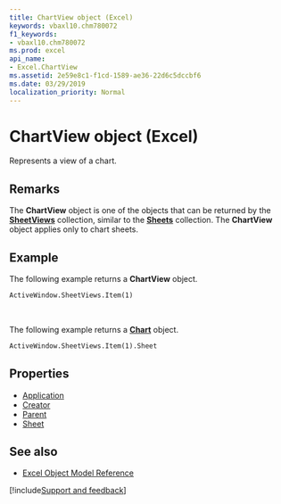 ```yaml
---
title: ChartView object (Excel)
keywords: vbaxl10.chm780072
f1_keywords:
- vbaxl10.chm780072
ms.prod: excel
api_name:
- Excel.ChartView
ms.assetid: 2e59e8c1-f1cd-1589-ae36-22d6c5dccbf6
ms.date: 03/29/2019
localization_priority: Normal
---
```



# ChartView object (Excel)

Represents a view of a chart.


## Remarks

The **ChartView** object is one of the objects that can be returned by the **[SheetViews](Excel.SheetViews.md)** collection, similar to the **[Sheets](Excel.Sheets.md)** collection. The **ChartView** object applies only to chart sheets.


## Example

The following example returns a **ChartView** object.

```vb
ActiveWindow.SheetViews.Item(1) 

```

<br/>

The following example returns a **[Chart](Excel.Chart(object).md)** object.

```vb
ActiveWindow.SheetViews.Item(1).Sheet 

```


## Properties

- [Application](Excel.ChartView.Application.md)
- [Creator](Excel.ChartView.Creator.md)
- [Parent](Excel.ChartView.Parent.md)
- [Sheet](Excel.ChartView.Sheet.md)


## See also

- [Excel Object Model Reference](overview/Excel/object-model.md)

[!include[Support and feedback](~/includes/feedback-boilerplate.md)]